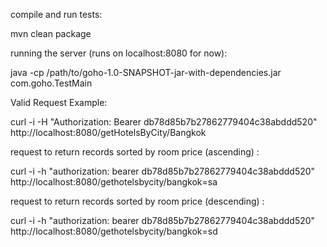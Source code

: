 compile and run tests:

mvn clean package

running the server (runs on localhost:8080 for now):

java -cp /path/to/goho-1.0-SNAPSHOT-jar-with-dependencies.jar com.goho.TestMain


Valid Request Example:

curl -i -H "Authorization: Bearer db78d85b7b27862779404c38abddd520" http://localhost:8080/getHotelsByCity/Bangkok

request to return records sorted by room price (ascending) :

curl -i -h "authorization: bearer db78d85b7b27862779404c38abddd520" http://localhost:8080/gethotelsbycity/bangkok=sa

request to return records sorted by room price (descending) :

curl -i -h "authorization: bearer db78d85b7b27862779404c38abddd520" http://localhost:8080/gethotelsbycity/bangkok=sd


